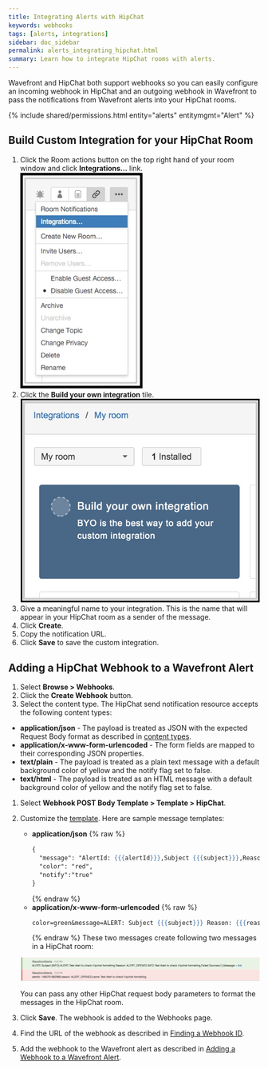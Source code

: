 ```yaml
---
title: Integrating Alerts with HipChat
keywords: webhooks
tags: [alerts, integrations]
sidebar: doc_sidebar
permalink: alerts_integrating_hipchat.html
summary: Learn how to integrate HipChat rooms with alerts.
---
```


Wavefront and HipChat both support webhooks so you can easily configure an incoming webhook in HipChat and an outgoing webhook in Wavefront to pass the notifications from Wavefront alerts into your HipChat rooms. 

{% include shared/permissions.html entity="alerts" entitymgmt="Alert" %}


## Build Custom Integration for your HipChat Room

1. Click the Room actions button on the top right hand of your room window and click **Integrations...** link.
  ![hc_room_actions](images/hc_room_actions.png)
1. Click the **Build your own integration** tile.
  ![hc_integration](images/hc_integration.png)
1. Give a meaningful name to your integration. This is the name that will appear in your HipChat room as a sender of the message.
1. Click **Create**.
1. Copy the notification URL.
1. Click **Save** to save the custom integration.
 
## Adding a HipChat Webhook to a Wavefront Alert
 1. Select **Browse > Webhooks**.
 1. Click the **Create Webhook** button.
 1. Select the content type. The HipChat send notification resource accepts the following content types:
  - **application/json** - The payload is treated as JSON with the expected Request Body format as described in [content types](https://www.hipchat.com/docs/apiv2/method/send_room_notification).
  - **application/x-www-form-urlencoded** - The form fields are mapped to their corresponding JSON properties.
  - **text/plain** - The payload is treated as a plain text message with a default background color of yellow and the notify flag set to false.
  - **text/html** - The payload is treated as an HTML message with a default background color of yellow and the notify flag set to false.
  1. Select **Webhook POST Body Template > Template > HipChat**.
  1. Customize the [template](webhooks_managing.html#customizing-a-webhook-template). Here are sample message templates:

      - **application/json**
        {% raw %}
        ```handlebars
        {
          "message": "AlertId: {{{alertId}}},Subject {{{subject}}},Reason: {{{reason}}},Name: {{#jsonEscape}}{{{name}}}{{/jsonEscape}}",
          "color": "red",
          "notify":"true"
        }
        ```
        {% endraw %}
      - **application/x-www-form-urlencoded**
        {% raw %}
        ```handlebars
        color=green&message=ALERT: Subject {{{subject}}} Reason: {{{reason}}} {{{severity}}} {{{name}}},Failed Sources:{{{hostsFailingMessage}}},Message: {{{errorMessage}}} -%20  <a href={{{url}}}>link</a>
        ```
        {% endraw %}
      These two messages create following two messages in a HipChat room:

      ![hc_message](images/hc_message.png)

      You can pass any other HipChat request body parameters to format the messages in the HipChat room.

 1. Click **Save**. The webhook is added to the Webhooks page.
 1. Find the URL of the webhook as described in [Finding a Webhook ID](webhooks_managing.html#finding-a-webhook-id).
 1. Add the webhook to the Wavefront alert as described in [Adding a Webhook to a Wavefront Alert](webhooks_managing.html#adding-a-webhook-to-a-wavefront-alert).


